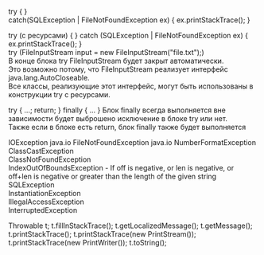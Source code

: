 try {	}    
catch(SQLException | FileNotFoundException ex) { ex.printStackTrace(); }
									
try (с ресурсами) {	}    catch    (SQLException | FileNotFoundException ex)     { ex.printStackTrace(); }        								
try (FileInputStream input = new FileInputStream("file.txt");)									
	В конце блока try FileInputStream будет закрыт автоматически.								
	Это возможно потому, что FileInputStream реализует интерфейс java.lang.AutoCloseable.								
	Все классы, реализующие этот интерфейс, могут быть использованы в конструкции try с ресурсами.								
									
try { …; return;	}    finally    { ... }        	Блок finally всегда выполняется вне зависимости будет выброшено исключение в блоке try или нет.							
		Также если в блоке есть return, блок finally также будет выполняется							
									
									


IOException	java.io	
FileNotFoundException	java.io	
NumberFormatException		
ClassCastException		
ClassNotFoundException		
IndexOutOfBoundsException - If off is negative, or len is negative, or off+len is negative or greater than the length of the given string
SQLException		
InstantiationException		
IllegalAccessException		
InterruptedException	


Throwable t;
        t.fillInStackTrace();
        t.getLocalizedMessage();
        t.getMessage();
        t.printStackTrace();
        t.printStackTrace(new PrintStream());
        t.printStackTrace(new PrintWriter());
        t.toString();										